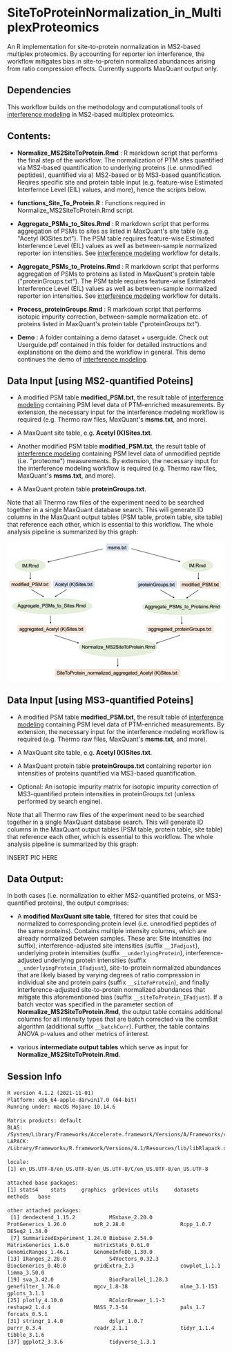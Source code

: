 # SiteToProteinNormalization_in_MultiplexProteomics
An R implementation for site-to-protein normalization in MS2-based multiplex proteomics. By accounting for reporter ion interference, the workflow mitigates bias in site-to-protein normalized abundances arising from ratio compression effects. Currently supports MaxQuant output only. 



## Dependencies
This workflow builds on the methodology and computational tools of [interference modeling](https://github.com/moritzmadern/InterferenceModeling_in_MultiplexProteomics) in MS2-based multiplex proteomics.



## Contents:

- **Normalize_MS2SiteToProtein.Rmd** : R markdown script that performs the final step of the workflow: The normalization of PTM sites quantified via MS2-based quantification to underlying proteins (i.e. unmodified peptides), quantified via a) MS2-based or b) MS3-based quantification. Reqires specific site and protein table input (e.g. feature-wise Estimated Interfernce Level (EIL) values, and more), hence the scripts below.

- **functions_Site_To_Protein.R** : Functions required in Normalize_MS2SiteToProtein.Rmd script.

- **Aggregate_PSMs_to_Sites.Rmd** : R markdown script that performs aggregation of PSMs to sites as listed in MaxQuant's site table (e.g. "Acetyl (K)Sites.txt"). The PSM table requires feature-wise Estimated Interference Level (EIL) values as well as between-sample normalized reporter ion intensities. See [interference modeling](https://github.com/moritzmadern/InterferenceModeling_in_MultiplexProteomics) workflow for details.

- **Aggregate_PSMs_to_Proteins.Rmd** : R markdown script that performs aggregation of PSMs to proteins as listed in MaxQuant's protein table ("proteinGroups.txt"). The PSM table requires feature-wise Estimated Interference Level (EIL) values as well as between-sample normalized reporter ion intensities. See [interference modeling](https://github.com/moritzmadern/InterferenceModeling_in_MultiplexProteomics) workflow for details.

- **Process_proteinGroups.Rmd** : R markdown script that performs isotopic impurity correction, between-sample normalization etc. of proteins listed in MaxQuant's protein table ("proteinGroups.txt").

- **Demo** : A folder containing a demo dataset + userguide. Check out Userguide.pdf contained in this folder for detailed instructions and explanations on the demo and the workflow in general. This demo continues the demo of [interference modeling](https://github.com/moritzmadern/InterferenceModeling_in_MultiplexProteomics).



## Data Input [using MS2-quantified Poteins]

- A modified PSM table **modified_PSM.txt**, the result table of [interference modeling](https://github.com/moritzmadern/InterferenceModeling_in_MultiplexProteomics) containing PSM level data of PTM-enriched measurements. By extension, the necessary input for the interference modeling workflow is required (e.g. Thermo raw files, MaxQuant's **msms.txt**, and more).

- A MaxQuant site table, e.g. **Acetyl (K)Sites.txt**.

- Another modified PSM table **modified_PSM.txt**, the result table of [interference modeling](https://github.com/moritzmadern/InterferenceModeling_in_MultiplexProteomics) containing PSM level data of unmodified peptide (i.e. "proteome") measurements. By extension, the necessary input for the interference modeling workflow is required (e.g. Thermo raw files, MaxQuant's **msms.txt**, and more).

- A MaxQuant protein table **proteinGroups.txt**.

Note that all Thermo raw files of the experiment need to be searched together in a single MaxQuant database search. This will generate ID columns in the MaxQuant output tables (PSM table, protein table, site table) that reference each other, which is essential to this workflow. The whole analysis pipeline is summarized by this graph:

![Screenshot](img/workflow_normToMS2Proteins.png)



## Data Input [using MS3-quantified Poteins]

- A modified PSM table **modified_PSM.txt**, the result table of [interference modeling](https://github.com/moritzmadern/InterferenceModeling_in_MultiplexProteomics) containing PSM level data of PTM-enriched measurements. By extension, the necessary input for the interference modeling workflow is required (e.g. Thermo raw files, MaxQuant's **msms.txt**, and more).

- A MaxQuant site table, e.g. **Acetyl (K)Sites.txt**.

- A MaxQuant protein table **proteinGroups.txt** containing reporter ion intensities of proteins quantified via MS3-based quantification.

- Optional: An isotopic impurity matrix for isotopic impurity correction of MS3-quantified protein intensities in proteinGroups.txt (unless performed by search engine).

Note that all Thermo raw files of the experiment need to be searched together in a single MaxQuant database search. This will generate ID columns in the MaxQuant output tables (PSM table, protein table, site table) that reference each other, which is essential to this workflow. The whole analysis pipeline is summarized by this graph:

INSERT PIC HERE



## Data Output:

In both cases (i.e. normalization to either MS2-quantified proteins, or MS3-quantified proteins), the output comprises:

- A **modified MaxQuant site table**, filtered for sites that could be normalized to corresponding protein level (i.e. unmodified peptides of the same proteins). Contains multiple intensity columns, which are already normalized between samples. These are: 
Site intensities (no suffix), interference-adjusted site intensities (suffix `__IFadjust`), underlying protein intensities (suffix `__underlyingProtein`), interference-adjusted underlying protein intensities (suffix `__underlyingProtein_IFadjust`),
site-to-protein normalized abundances that are likely biased by varying degrees of ratio compression in individual site and protein pairs (suffix `__siteToProtein`), and finally interference-adjusted site-to-protein normalized abundances that mitigate this aforementioned bias (suffix `__siteToProtein_IFadjust`).
If a batch vector was specified in the parameter section of **Normalize_MS2SiteToProtein.Rmd**, the output table contains additional columns for all intensity types that are batch corrected via the comBat algorithm (additional suffix `__batchCorr`). Further, the table contains ANOVA p-values and other metrics of interest. 

- various **intermediate output tables** which serve as input for **Normalize_MS2SiteToProtein.Rmd**.



## Session Info

```
R version 4.1.2 (2021-11-01)
Platform: x86_64-apple-darwin17.0 (64-bit)
Running under: macOS Mojave 10.14.6

Matrix products: default
BLAS:   /System/Library/Frameworks/Accelerate.framework/Versions/A/Frameworks/vecLib.framework/Versions/A/libBLAS.dylib
LAPACK: /Library/Frameworks/R.framework/Versions/4.1/Resources/lib/libRlapack.dylib

locale:
[1] en_US.UTF-8/en_US.UTF-8/en_US.UTF-8/C/en_US.UTF-8/en_US.UTF-8

attached base packages:
[1] stats4    stats     graphics  grDevices utils     datasets  methods   base     

other attached packages:
 [1] dendextend_1.15.2           MSnbase_2.20.0              ProtGenerics_1.26.0         mzR_2.28.0                  Rcpp_1.0.7                  DESeq2_1.34.0              
 [7] SummarizedExperiment_1.24.0 Biobase_2.54.0              MatrixGenerics_1.6.0        matrixStats_0.61.0          GenomicRanges_1.46.1        GenomeInfoDb_1.30.0        
[13] IRanges_2.28.0              S4Vectors_0.32.3            BiocGenerics_0.40.0         gridExtra_2.3               cowplot_1.1.1               limma_3.50.0               
[19] sva_3.42.0                  BiocParallel_1.28.3         genefilter_1.76.0           mgcv_1.8-38                 nlme_3.1-153                gplots_3.1.1               
[25] plotly_4.10.0               RColorBrewer_1.1-3          reshape2_1.4.4              MASS_7.3-54                 pals_1.7                    forcats_0.5.1              
[31] stringr_1.4.0               dplyr_1.0.7                 purrr_0.3.4                 readr_2.1.1                 tidyr_1.1.4                 tibble_3.1.6               
[37] ggplot2_3.3.6               tidyverse_1.3.1    
```


